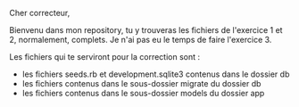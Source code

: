 Cher correcteur, 

Bienvenu dans mon repository, tu y trouveras les fichiers de l'exercice 1 et 2, normalement, complets.
Je n'ai pas eu le temps de faire l'exercice 3.

Les fichiers qui te serviront pour la correction sont :
- les fichiers seeds.rb et development.sqlite3 contenus dans le dossier db
- les fichiers contenus dans le sous-dossier migrate du dossier db 
- les fichiers contenus dans le sous-dossier models du dossier app
